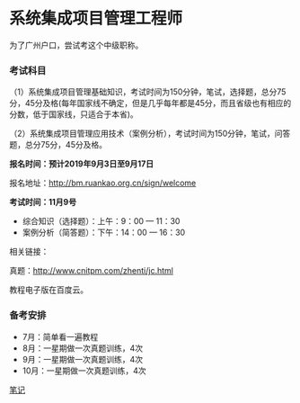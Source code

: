 # 系统集成项目管理工程师

为了广州户口，尝试考这个中级职称。

### 考试科目

（1）系统集成项目管理基础知识，考试时间为150分钟，笔试，选择题，总分75分，45分及格(每年国家线不确定，但是几乎每年都是45分，而且省级也有相应的分数，低于国家线，只适合于本省)。

（2）系统集成项目管理应用技术（案例分析），考试时间为150分钟，笔试，问答题，总分75分，45分及格。

**报名时间：预计2019年9月3日至9月17日**

报名地址：http://bm.ruankao.org.cn/sign/welcome

**考试时间：11月9号**

- 综合知识（选择题）：上午：9：00 — 11：30
- 案例分析（简答题）：下午：14：00 — 16：30

相关链接：

真题：http://www.cnitpm.com/zhenti/jc.html

教程电子版在百度云。

### 备考安排

- 7月：简单看一遍教程
- 8月：一星期做一次真题训练，4次
- 9月：一星期做一次真题训练，4次
- 10月：一星期做一次真题训练，4次

[笔记](si-note.md)
